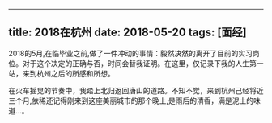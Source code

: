 
---
title: 2018在杭州
date: 2018-05-20
tags: [面经]
---

2018的5月,在临毕业之前,做了一件冲动的事情：毅然决然的离开了目前的实习岗位。对于这个决定的正确与否，时间会替我证明。在这里，仅记录下我的人生第一站，来到杭州之后的所感和所想。

在火车摇晃的节奏中，我踏上北归返回唐山的道路。不知不觉，来到杭州己经将近三个月,依稀还记得刚来到这座美丽城市的那个晚上,是雨后的清香，满是泥土的味道...。
